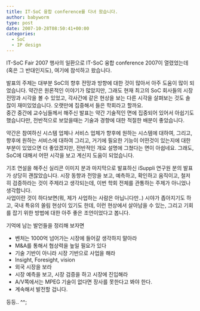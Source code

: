 ```yaml
---
title: IT-SoC 융합 conference를 다녀 왔습니다.
author: babyworm
type: post
date: 2007-10-28T08:50:41+00:00
categories:
  - SoC
  - IP design
---
```

IT-SoC Fair 2007 행사의 일환으로 IT-SoC 융합 conference 2007이 열렸었는데(혹은 그 반대인지도), 여기에 참석하고 왔습니다.

발표의 주제는 대부분 SoC의 향후 전망과 방향에 대한 것이 많아서 아주 도움이 많이 되었습니다. 약간은 원론적인 이야기가 많았지만, 그래도 현재 최고의 SoC 회사들의 시장 전망과 시각을 볼 수 있었고, 각사간에 같은 현상을 보는 다른 시각을 살펴보는 것도 솔찮이 재미있었습니다. 오랫만에 집중해서 들은 학회라고 할까요.
<br>
중간 중간에 교수님들께서 해주신 발표는 약간 기술적인 면에 집중되어 있어서 아쉽기도 했습니다만, 전반적으로 보았을때는 기술과 경향에 대한 적절한 배분이 좋았습니다.

약간은 참여하신 시스템 업체나 서비스 업체가 향후에 원하는 시스템에 대하여, 그리고, 향후에 원하는 서비스에 대하여 그리고, 거기에 필요한 기능이 어떤것이 있는지에 대한 부분이 있었으면 더 좋았겠지만, 전반적인 개요 설명에 그쳤다는 면이 아쉽네요. 그래도, SoC에 대해서 어떤 시각을 보고 계신지 도움이 되었습니다.

기조 연설을 해주신 실리콘 이미지 분과 마지막으로 발표하신 iSuppli 연구원 분의 발표가 상당히 괜찮았습니다. 시장 동향과 전망을 보고, 예측하고, 확인하고 움직이고, 철저히 검증하라는 것이 주제라고 생각되는데, 이번 학회 전체를 관통하는 주제가 아니었나 생각합니다.
<br>
사업이란 것이 하다보면(뭐, 제가 사업하는 사람은 아닙니다만..) 시야가 좁아지기도 하고, 국내 특유의 쏠림 현상이 있기도 한데, 이런 현상에서 살아남을 수 있는, 그리고 기회를 잡기 위한 방법에 대한 아주 좋은 조언이었다고 봅니다.

기억에 남는 발언들을 정리해 보자면

  * 벤처는 1000억 넘어가는 시장에 들어갈 생각하지 말아라
  * M&A를 통해서 협상력을 높일 필요가 있다
  * 기술 기반이 아니라 시장 기반으로 사업을 해라
  * Insight, Foresight, vision
  * 외국 시장을 보라
  * 시장 예측을 보고, 시장 검증을 하고 시장에 진입해라
  * A/V쪽에서는 MPEG 기술이 없다면 장사를 못한다고 봐야 한다.
  * 계속해서 발전할 겁니다.

등등.. ^^;
